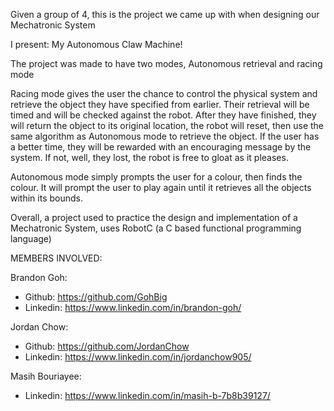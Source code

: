 Given a group of 4, this is the project we came up with when designing our Mechatronic System

I present: My Autonomous Claw Machine!

The project was made to have two modes, Autonomous retrieval and racing mode

Racing mode gives the user the chance to control the physical system and retrieve the object they have specified from earlier. Their retrieval will be timed and will be checked against the robot.
After they have finished, they will return the object to its original location, the robot will reset, then use the same algorithm as Autonomous mode to retrieve the object.
If the user has a better time, they will be rewarded with an encouraging message by the system. If not, well, they lost, the robot is free to gloat as it pleases.

Autonomous mode simply prompts the user for a colour, then finds the colour. It will prompt the user to play again until it retrieves all the objects within its bounds.

Overall, a project used to practice the design and implementation of a Mechatronic System, uses RobotC (a C based functional programming language)

MEMBERS INVOLVED:

Brandon Goh: 
  - Github: https://github.com/GohBig 
  - Linkedin: https://www.linkedin.com/in/brandon-goh/
  
Jordan Chow: 
  - Github: https://github.com/JordanChow 
  - Linkedin: https://www.linkedin.com/in/jordanchow905/
  
Masih Bouriayee: 
  - Linkedin: https://www.linkedin.com/in/masih-b-7b8b39127/
